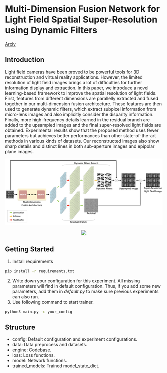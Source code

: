 # Multi-Dimension Fusion Network for Light Field Spatial Super-Resolution using Dynamic Filters

[Arxiv](https://arxiv.org/abs/2008.11449)

## Introduction

Light field cameras have been proved to be powerful tools for 3D reconstruction and virtual reality applications. However, the limited resolution of light field images brings a lot of difficulties for further information display and extraction. In this paper, we introduce a novel learning-based framework to improve the spatial resolution of light fields. First, features from different dimensions are parallelly extracted and fused together in our multi-dimension fusion architecture. These features are then used to generate dynamic filters, which extract subpixel information from micro-lens images and also implicitly consider the disparity information. Finally, more high-frequency details learned in the residual branch are added to the upsampled images and the final super-resolved light fields are obtained. Experimental results show that the proposed method uses fewer parameters but achieves better performances than other state-of-the-art methods in various kinds of datasets. Our reconstructed images also show sharp details and distinct lines in both sub-aperture images and epipolar plane images.

<div align="center">

![](docs/MDFN.png)

![](docs/results.png)

</div>

## Getting Started

1. Install requirements

```bash
pip install -r requirements.txt
```

2. Write down your configuration for this experiment. All missing parameters will find in default configuration. Thus, if you add some new parameters, add them in *default.py* to make sure previous experiments can also run.
3. Use following command to start trainer.

```bash
python3 main.py -c your_config
```

## Structure

- config: Default configuration and experiment configurations.
- data: Data preprocess and datasets.
- engine: Codebase.
- loss: Loss functions.
- model: Network functions.
- trained_models: Trained model_state_dict.
